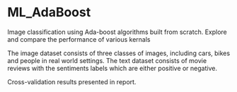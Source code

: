 # ML_AdaBoost
Image classification using Ada-boost algorithms built from scratch. Explore and compare the performance of various kernals 

The image dataset consists of three classes of images, including cars, bikes and people in real world settings.
The text dataset consists of movie reviews with the sentiments labels which are either positive or negative.

Cross-validation results presented in report.
